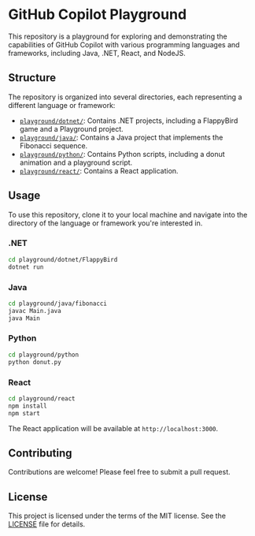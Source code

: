# GitHub Copilot Playground

This repository is a playground for exploring and demonstrating the capabilities of GitHub Copilot with various programming languages and frameworks, including Java, .NET, React, and NodeJS.

## Structure

The repository is organized into several directories, each representing a different language or framework:

- [`playground/dotnet/`](./playground/dotnet/): Contains .NET projects, including a FlappyBird game and a Playground project.
- [`playground/java/`](./playground/java/): Contains a Java project that implements the Fibonacci sequence.
- [`playground/python/`](./playground/python/): Contains Python scripts, including a donut animation and a playground script.
- [`playground/react/`](./playground/react/): Contains a React application.

## Usage

To use this repository, clone it to your local machine and navigate into the directory of the language or framework you're interested in.

### .NET

```sh
cd playground/dotnet/FlappyBird
dotnet run
```

### Java

```sh
cd playground/java/fibonacci
javac Main.java
java Main
```

### Python

```sh
cd playground/python
python donut.py
```

### React

```sh
cd playground/react
npm install
npm start
```

The React application will be available at `http://localhost:3000`.

## Contributing

Contributions are welcome! Please feel free to submit a pull request.

## License

This project is licensed under the terms of the MIT license. See the [LICENSE](LICENSE) file for details.